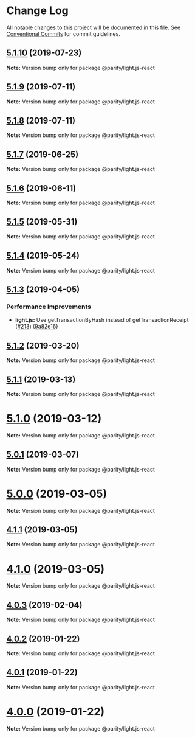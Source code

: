 # Change Log

All notable changes to this project will be documented in this file.
See [Conventional Commits](https://conventionalcommits.org) for commit guidelines.

## [5.1.10](https://github.com/paritytech/js-libs/tree/master/packages/light.js-react/compare/v5.1.9...v5.1.10) (2019-07-23)

**Note:** Version bump only for package @parity/light.js-react





## [5.1.9](https://github.com/paritytech/js-libs/tree/master/packages/light.js-react/compare/v5.1.8...v5.1.9) (2019-07-11)

**Note:** Version bump only for package @parity/light.js-react





## [5.1.8](https://github.com/paritytech/js-libs/tree/master/packages/light.js-react/compare/v5.1.7...v5.1.8) (2019-07-11)

**Note:** Version bump only for package @parity/light.js-react





## [5.1.7](https://github.com/paritytech/js-libs/tree/master/packages/light.js-react/compare/v5.1.6...v5.1.7) (2019-06-25)

**Note:** Version bump only for package @parity/light.js-react





## [5.1.6](https://github.com/paritytech/js-libs/tree/master/packages/light.js-react/compare/v5.1.5...v5.1.6) (2019-06-11)

**Note:** Version bump only for package @parity/light.js-react





## [5.1.5](https://github.com/paritytech/js-libs/tree/master/packages/light.js-react/compare/v5.1.4...v5.1.5) (2019-05-31)

**Note:** Version bump only for package @parity/light.js-react





## [5.1.4](https://github.com/paritytech/js-libs/tree/master/packages/light.js-react/compare/v5.1.3...v5.1.4) (2019-05-24)

**Note:** Version bump only for package @parity/light.js-react





## [5.1.3](https://github.com/paritytech/js-libs/tree/master/packages/light.js-react/compare/v5.1.2...v5.1.3) (2019-04-05)


### Performance Improvements

* **light.js:** Use getTransactionByHash instead of getTransactionReceipt ([#213](https://github.com/paritytech/js-libs/tree/master/packages/light.js-react/issues/213)) ([9a82e16](https://github.com/paritytech/js-libs/tree/master/packages/light.js-react/commit/9a82e16))





## [5.1.2](https://github.com/paritytech/js-libs/tree/master/packages/light.js-react/compare/v5.1.1...v5.1.2) (2019-03-20)

**Note:** Version bump only for package @parity/light.js-react





## [5.1.1](https://github.com/paritytech/js-libs/tree/master/packages/light.js-react/compare/v5.1.0...v5.1.1) (2019-03-13)

**Note:** Version bump only for package @parity/light.js-react





# [5.1.0](https://github.com/paritytech/js-libs/tree/master/packages/light.js-react/compare/v5.0.1...v5.1.0) (2019-03-12)

**Note:** Version bump only for package @parity/light.js-react





## [5.0.1](https://github.com/paritytech/js-libs/tree/master/packages/light.js-react/compare/v5.0.0...v5.0.1) (2019-03-07)

**Note:** Version bump only for package @parity/light.js-react





# [5.0.0](https://github.com/paritytech/js-libs/tree/master/packages/light.js-react/compare/v4.1.1...v5.0.0) (2019-03-05)

**Note:** Version bump only for package @parity/light.js-react





## [4.1.1](https://github.com/paritytech/js-libs/tree/master/packages/light.js-react/compare/v4.1.0...v4.1.1) (2019-03-05)

**Note:** Version bump only for package @parity/light.js-react





# [4.1.0](https://github.com/paritytech/js-libs/tree/master/packages/light.js-react/compare/v4.0.3...v4.1.0) (2019-03-05)

**Note:** Version bump only for package @parity/light.js-react





## [4.0.3](https://github.com/paritytech/js-libs/tree/master/packages/light.js-react/compare/v4.0.2...v4.0.3) (2019-02-04)

**Note:** Version bump only for package @parity/light.js-react





## [4.0.2](https://github.com/paritytech/js-libs/tree/master/packages/light.js-react/compare/v4.0.1...v4.0.2) (2019-01-22)

**Note:** Version bump only for package @parity/light.js-react





## [4.0.1](https://github.com/paritytech/js-libs/tree/master/packages/light.js-react/compare/v4.0.0...v4.0.1) (2019-01-22)

**Note:** Version bump only for package @parity/light.js-react





# [4.0.0](https://github.com/paritytech/js-libs/tree/master/packages/light.js-react/compare/v3.0.31...v4.0.0) (2019-01-22)

**Note:** Version bump only for package @parity/light.js-react
